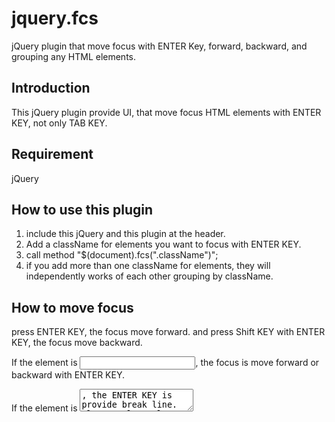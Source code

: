 # jquery.fcs
jQuery plugin that move focus with ENTER Key, forward, backward, and grouping any HTML elements.

## Introduction
This jQuery plugin provide UI, that move focus HTML elements with ENTER KEY, not only TAB KEY.

## Requirement
jQuery

## How to use this plugin
1. include this jQuery and this plugin at the header.
2. Add a className for elements you want to focus with ENTER KEY.
3. call method "$(document).fcs(".className")";
4. if you add more than one className for elements, they will independently works of each other grouping by className. 

## How to move focus
press ENTER KEY, the focus move forward. and press Shift KEY with ENTER KEY, the focus move backward.

If the element is <INPUT>, the focus is move forward or backward with ENTER KEY.

If the element is <TEXTAREA>, the ENTER KEY is provide break line. pless Ctrl or Alt KEY with ENTER KEY to move focus.

## Notice
This plugin needs a correct "unique name parameter" for all elements that you want to focus with ENTER KEY. Because Radio buttons and checkboxes have to use same name property for same group, this plugin judges next element to move focus by looks the name propery of elements and element type.
